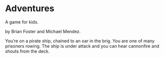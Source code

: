 # Adventures
A game for kids.

by Brian Foster and Michael Mendez.

You’re on a pirate ship, chained to an oar in the brig. You are one of many prisoners rowing. The ship is under attack and you can hear cannonfire and shouts from the deck. 